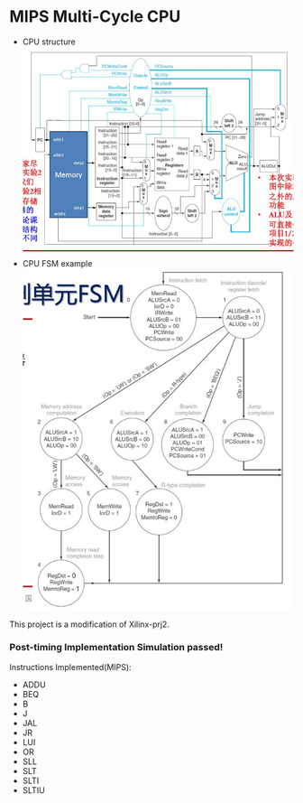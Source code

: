 # MIPS Multi-Cycle CPU

- CPU structure
![](structure.JPG)
- CPU FSM example
![](exampleFSM.JPG)

This project is a modification of Xilinx-prj2. 
### Post-timing Implementation Simulation passed!

Instructions Implemented(MIPS):
- ADDU
- BEQ
- B
- J
- JAL
- JR
- LUI
- OR
- SLL
- SLT
- SLTI
- SLTIU